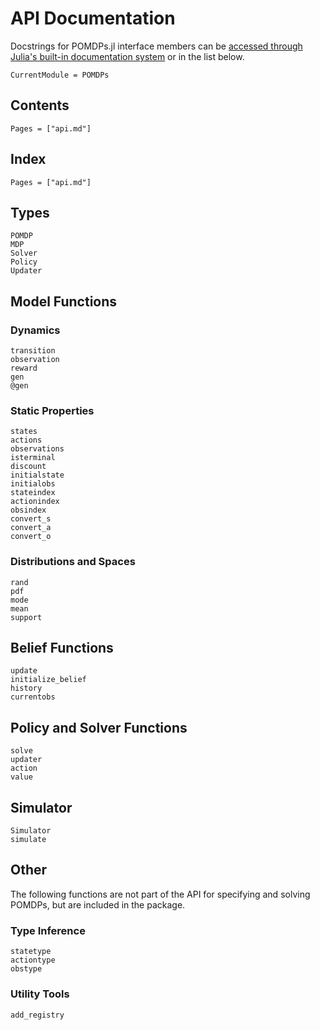 # API Documentation

Docstrings for POMDPs.jl interface members can be [accessed through Julia's built-in documentation system](https://docs.julialang.org/en/v1/manual/documentation/index.html#Accessing-Documentation-1) or in the list below.

```@meta
CurrentModule = POMDPs
```

## Contents

```@contents
Pages = ["api.md"]
```

## Index

```@index
Pages = ["api.md"]
```


## Types

```@docs
POMDP
MDP
Solver
Policy
Updater
```

## Model Functions

### Dynamics

```@docs
transition
observation
reward
gen
@gen
```

### Static Properties

```@docs
states
actions
observations
isterminal
discount
initialstate
initialobs
stateindex
actionindex
obsindex
convert_s
convert_a
convert_o
```

### Distributions and Spaces

```@docs
rand
pdf
mode
mean
support
```

## Belief Functions

```@docs
update
initialize_belief
history
currentobs
```

## Policy and Solver Functions

```@docs
solve
updater
action
value
```

## Simulator

```@docs
Simulator
simulate
```

## Other

The following functions are not part of the API for specifying and solving POMDPs, but are included in the package.

### Type Inference

```@docs
statetype
actiontype
obstype
```

### Utility Tools

```@docs
add_registry
```
